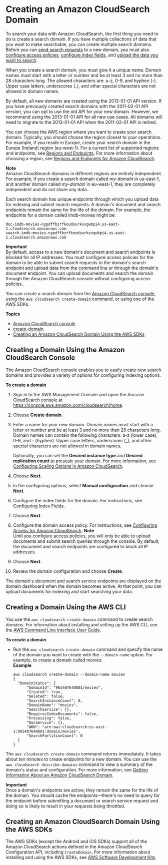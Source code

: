 # Creating an Amazon CloudSearch Domain<a name="creating-domains"></a>

To search your data with Amazon CloudSearch, the first thing you need to do is create a search domain\. If you have multiple collections of data that you want to make searchable, you can create multiple search domains\. Before you can [send search requests](searching.md) to a new domain, you must also [configure access policies](configuring-access.md), [configure index fields](configuring-index-fields.md), and [upload the data you want to search](uploading-data.md)\.

When you create a search domain, you must give it a unique name\. Domain names must start with a letter or number and be at least 3 and no more than 28 characters long\. The allowed characters are: a\-z, 0\-9, and hyphen \(\-\)\. Upper case letters, underscores \(\_\), and other special characters are not allowed in domain names\.

By default, all new domains are created using the 2013\-01\-01 API version\. If you have previously created search domains with the 2011\-02\-01 API version, you can opt to use the old API for your new domain\. However, we recommend using the 2013\-01\-01 API for all new use cases\. All domains will need to migrate to the 2013\-01\-01 API when the 2011\-02\-01 API is retired\.

You can choose the AWS region where you want to create your search domain\. Typically, you should choose the region closest to your operations\. For example, if you reside in Europe, create your search domain in the Europe \(Ireland\) region \(eu\-west\-1\)\. For a current list of supported regions and endpoints, see [Regions and Endpoints](https://docs.aws.amazon.com/general/latest/gr/rande.html)\. For more information about choosing a region, see [Regions and Endpoints for Amazon CloudSearch](what-is-cloudsearch.md#endpoints)\.

**Note**  
Amazon CloudSearch domains in different regions are entirely independent\. For example, if you create a search domain called *my\-domain* in us\-east\-1, and another domain called *my\-domain* in eu\-west\-1, they are completely independent and do not share any data\.

Each search domain has unique endpoints through which you upload data for indexing and submit search requests\. A domain's document and search endpoints remain the same for the life of the domain\. For example, the endpoints for a domain called imdb\-movies might be: 

```
doc-imdb-movies-nypdffbzrfkoudsurkxvgwbpi4.us-east-1.cloudsearch.amazonaws.com
search-imdb-movies-nypdffbzrfkoudsurkxvgwbpi4.us-east-1.cloudsearch.amazonaws.com
```

**Important**  
By default, access to a new domain's document and search endpoints is blocked for all IP addresses\. You must configure access policies for the domain to be able to submit search requests to the domain's search endpoint and upload data from the command line or through the domain's document endpoint\. You can upload documents and search the domain through the Amazon CloudSearch console without configuring access policies\. 

You can create a search domain from the [Amazon CloudSearch console](#create-domain-console), using the `aws cloudsearch create-domain` command, or using one of the AWS SDKs\. 

**Topics**
+ [Amazon CloudSearch console](#create-domain-console)
+ [create-domain](#create-domain-clt)
+ [Creating an Amazon CloudSearch Domain Using the AWS SDKs](#create-domain-sdk)

## Creating a Domain Using the Amazon CloudSearch Console<a name="create-domain-console"></a>

 The Amazon CloudSearch console enables you to easily create new search domains and provides a variety of options for configuring indexing options\. 

**To create a domain**

1. Sign in to the AWS Management Console and open the Amazon CloudSearch console at [https://console\.aws\.amazon\.com/cloudsearch/home](https://console.aws.amazon.com/cloudsearch/home)\.

1. Choose **Create domain**\.

1. Enter a name for your new domain\. Domain names must start with a letter or number and be at least 3 and no more than 28 characters long\. Domain names can contain the following characters: a\-z \(lower case\), 0\-9, and \- \(hyphen\)\. Upper case letters, underscores \(\_\), and other special characters are not allowed in domain names\.

   Optionally, you can set the **Desired instance type** and **Desired replication count** to prescale your domain\. For more information, see [Configuring Scaling Options in Amazon CloudSearch](configuring-scaling-options.md)\.

1. Choose **Next**\.

1. In the configuring options, select **Manual configuration** and choose **Next**\.

1. Configure the index fields for the domain\. For instructions, see [Configuring Index Fields](configuring-index-fields.md)\.

1. Choose **Next**\.

1. Configure the domain access policy\. For instructions, see [Configuring Access for Amazon CloudSearch](configuring-access.md)\. 
**Note**  
Until you configure access policies, you will only be able to upload documents and submit search queries through the console\. By default, the document and search endpoints are configured to block all IP addresses\.

1. Choose **Next**\.

1. Review the domain configuration and choose **Create**\. 

The domain's document and search service endpoints are displayed on the domain dashboard when the domain becomes active\. At that point, you can upload documents for indexing and start searching your data\.

## Creating a Domain Using the AWS CLI<a name="create-domain-clt"></a>

You use the `aws cloudsearch create-domain` command to create search domains\. For information about installing and setting up the AWS CLI, see the [AWS Command Line Interface User Guide](https://docs.aws.amazon.com/cli/latest/userguide/)\. 

**To create a domain**
+ Run the `aws cloudsearch create-domain` command and specify the name of the domain you want to create with the `--domain-name` option\. For example, to create a domain called *movies*:  
**Example**  

  ```
  aws cloudsearch create-domain --domain-name movies
  {
    "DomainStatus": {
        "DomainId": "965407640801/movies", 
        "Created": true, 
        "Deleted": false, 
        "SearchInstanceCount": 0, 
        "DomainName": "movies", 
        "SearchService": {}, 
        "RequiresIndexDocuments": false, 
        "Processing": false, 
        "DocService": {}, 
        "ARN": "arn:aws:cloudsearch:us-east-1:965407640801:domain/movies", 
        "SearchPartitionCount": 0
    }
  }
  ```

The `aws cloudsearch create-domain` command returns immediately\. It takes about ten minutes to create endpoints for a new domain\. You can use the `aws cloudsearch describe-domains` command to view a summary of the domain's status and configuration\. For more information, see [Getting Information About an Amazon CloudSearch Domain](getting-domain-info.md)\. 

**Important**  
Once a domain's endpoints are active, they remain the same for the life of the domain\. You should cache the endpoints—there's no need to query for the endpoint before submitting a document or search service request and doing so is likely to result in your requests being throttled\.

## Creating an Amazon CloudSearch Domain Using the AWS SDKs<a name="create-domain-sdk"></a>

The AWS SDKs \(except the Android and iOS SDKs\) support all of the Amazon CloudSearch actions defined in the Amazon CloudSearch Configuration API, including `CreateDomain`\. For more information about installing and using the AWS SDKs, see [AWS Software Development Kits](http://aws.amazon.com/code)\.